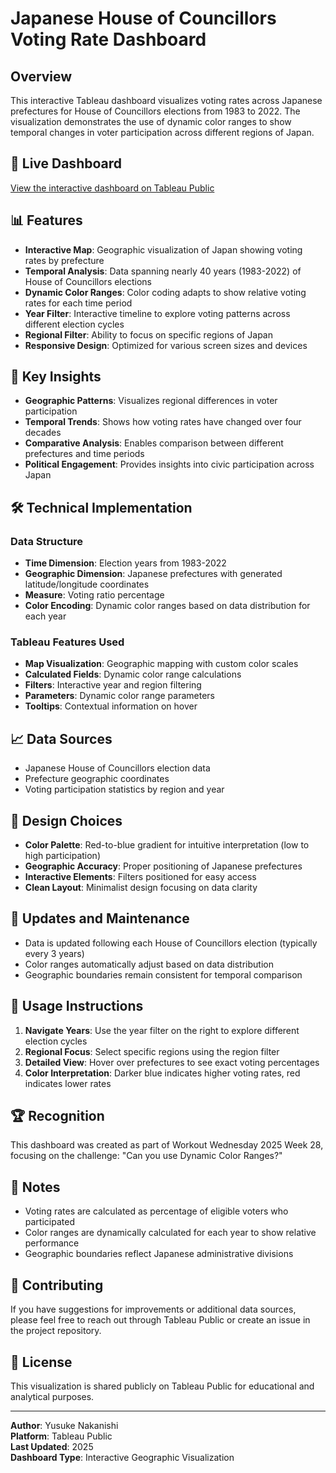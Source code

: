 # Japanese House of Councillors Voting Rate Dashboard

## Overview
This interactive Tableau dashboard visualizes voting rates across Japanese prefectures for House of Councillors elections from 1983 to 2022. The visualization demonstrates the use of dynamic color ranges to show temporal changes in voter participation across different regions of Japan.

## 🔗 Live Dashboard
[View the interactive dashboard on Tableau Public](https://public.tableau.com/shared/YMRPP2WXW?:display_count=n&:origin=viz_share_link)

## 📊 Features
- **Interactive Map**: Geographic visualization of Japan showing voting rates by prefecture
- **Temporal Analysis**: Data spanning nearly 40 years (1983-2022) of House of Councillors elections
- **Dynamic Color Ranges**: Color coding adapts to show relative voting rates for each time period
- **Year Filter**: Interactive timeline to explore voting patterns across different election cycles
- **Regional Filter**: Ability to focus on specific regions of Japan
- **Responsive Design**: Optimized for various screen sizes and devices

## 🎯 Key Insights
- **Geographic Patterns**: Visualizes regional differences in voter participation
- **Temporal Trends**: Shows how voting rates have changed over four decades
- **Comparative Analysis**: Enables comparison between different prefectures and time periods
- **Political Engagement**: Provides insights into civic participation across Japan

## 🛠️ Technical Implementation
### Data Structure
- **Time Dimension**: Election years from 1983-2022
- **Geographic Dimension**: Japanese prefectures with generated latitude/longitude coordinates
- **Measure**: Voting ratio percentage
- **Color Encoding**: Dynamic color ranges based on data distribution for each year

### Tableau Features Used
- **Map Visualization**: Geographic mapping with custom color scales
- **Calculated Fields**: Dynamic color range calculations
- **Filters**: Interactive year and region filtering
- **Parameters**: Dynamic color range parameters
- **Tooltips**: Contextual information on hover

## 📈 Data Sources
- Japanese House of Councillors election data
- Prefecture geographic coordinates
- Voting participation statistics by region and year

## 🎨 Design Choices
- **Color Palette**: Red-to-blue gradient for intuitive interpretation (low to high participation)
- **Geographic Accuracy**: Proper positioning of Japanese prefectures
- **Interactive Elements**: Filters positioned for easy access
- **Clean Layout**: Minimalist design focusing on data clarity

## 🔄 Updates and Maintenance
- Data is updated following each House of Councillors election (typically every 3 years)
- Color ranges automatically adjust based on data distribution
- Geographic boundaries remain consistent for temporal comparison

## 📱 Usage Instructions
1. **Navigate Years**: Use the year filter on the right to explore different election cycles
2. **Regional Focus**: Select specific regions using the region filter
3. **Detailed View**: Hover over prefectures to see exact voting percentages
4. **Color Interpretation**: Darker blue indicates higher voting rates, red indicates lower rates

## 🏆 Recognition
This dashboard was created as part of Workout Wednesday 2025 Week 28, focusing on the challenge: "Can you use Dynamic Color Ranges?"

## 📝 Notes
- Voting rates are calculated as percentage of eligible voters who participated
- Color ranges are dynamically calculated for each year to show relative performance
- Geographic boundaries reflect Japanese administrative divisions

## 🤝 Contributing
If you have suggestions for improvements or additional data sources, please feel free to reach out through Tableau Public or create an issue in the project repository.

## 📄 License
This visualization is shared publicly on Tableau Public for educational and analytical purposes.

---

**Author**: Yusuke Nakanishi  
**Platform**: Tableau Public  
**Last Updated**: 2025  
**Dashboard Type**: Interactive Geographic Visualization
